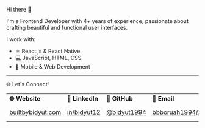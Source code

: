 Hi there 👋

I'm a Frontend Developer with 4+ years of experience, passionate about crafting beautiful and functional user interfaces.

I work with:
- ⚛️ React.js & React Native
- 💻 JavaScript, HTML, CSS
- 📱 Mobile & Web Development

---

🌐 Let's Connect!

<table>
  <tr>
    <td><strong>🌐 Website</strong></td>
    <td><strong>💼 LinkedIn</strong></td>
    <td><strong>🐙 GitHub</strong></td>
    <td><strong>📧 Email</strong></td>
    <td><strong>📱 Phone</strong></td>
  </tr>
  <tr>
    <td><a href="https://www.builtbybidyut.com" target="_blank">builtbybidyut.com</a></td>
    <td><a href="https://linkedin.com/in/bidyut12" target="_blank">in/bidyut12</a></td>
    <td><a href="https://github.com/bidyut1994" target="_blank">@bidyut1994</a></td>
    <td><a href="mailto:bbboruah1994@gmail.com">bbboruah1994@gmail.com</a></td>
    <td>+91 8867145873</td>
  </tr>
</table>
